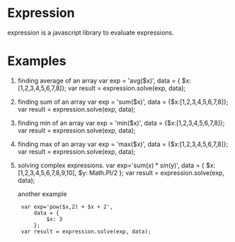 Expression
==========
expression is a javascript library to evaluate expressions.

Examples
==============

1. finding average of an array
        var exp = 'avg($x)',
            data = { $x: [1,2,3,4,5,6,7,8]};
        var result = expression.solve(exp, data);
2. finding sum of an array
        var exp = 'sum($x)',
            data = {$x:[1,2,3,4,5,6,7,8]};
        var result = expression.solve(exp, data);
3. finding min of an array
        var exp = 'min($x)',
            data = {$x:[1,2,3,4,5,6,7,8]};
        var result = expression.solve(exp, data);
4. finding max of an array
        var exp = 'max($x)',
            data = {$x:[1,2,3,4,5,6,7,8]};
        var result = expression.solve(exp, data);
5. solving complex expressions.
        var exp='sum($x)*sin($y)',
            data = {
                $x: [1,2,3,4,5,6,7,8,9,10],
                $y: Math.PI/2
            };
        var result = expression.solve(exp, data);

    another example

        var exp='pow($x,2) + $x + 2',
            data = {
                $x: 3
            };
        var result = expression.solve(exp, data);
